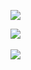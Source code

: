 ![](http://geekresearchlab.net/coursera/neuro/xx/ls-1-1.jpg)



![](http://geekresearchlab.net/coursera/neuro/xx/ls-1-2.jpg)<br><br>
![](http://geekresearchlab.net/coursera/neuro/xx/ls-1-3.jpg)